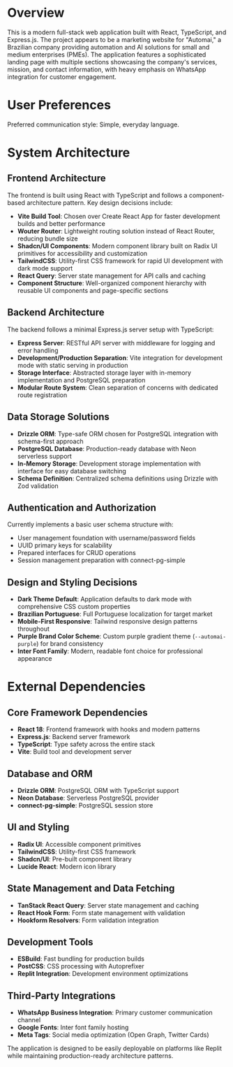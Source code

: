 # Overview

This is a modern full-stack web application built with React, TypeScript, and Express.js. The project appears to be a marketing website for "Automai," a Brazilian company providing automation and AI solutions for small and medium enterprises (PMEs). The application features a sophisticated landing page with multiple sections showcasing the company's services, mission, and contact information, with heavy emphasis on WhatsApp integration for customer engagement.

# User Preferences

Preferred communication style: Simple, everyday language.

# System Architecture

## Frontend Architecture
The frontend is built using React with TypeScript and follows a component-based architecture pattern. Key design decisions include:

- **Vite Build Tool**: Chosen over Create React App for faster development builds and better performance
- **Wouter Router**: Lightweight routing solution instead of React Router, reducing bundle size
- **Shadcn/UI Components**: Modern component library built on Radix UI primitives for accessibility and customization
- **TailwindCSS**: Utility-first CSS framework for rapid UI development with dark mode support
- **React Query**: Server state management for API calls and caching
- **Component Structure**: Well-organized component hierarchy with reusable UI components and page-specific sections

## Backend Architecture
The backend follows a minimal Express.js server setup with TypeScript:

- **Express Server**: RESTful API server with middleware for logging and error handling
- **Development/Production Separation**: Vite integration for development mode with static serving in production
- **Storage Interface**: Abstracted storage layer with in-memory implementation and PostgreSQL preparation
- **Modular Route System**: Clean separation of concerns with dedicated route registration

## Data Storage Solutions
- **Drizzle ORM**: Type-safe ORM chosen for PostgreSQL integration with schema-first approach
- **PostgreSQL Database**: Production-ready database with Neon serverless support
- **In-Memory Storage**: Development storage implementation with interface for easy database switching
- **Schema Definition**: Centralized schema definitions using Drizzle with Zod validation

## Authentication and Authorization
Currently implements a basic user schema structure with:
- User management foundation with username/password fields
- UUID primary keys for scalability
- Prepared interfaces for CRUD operations
- Session management preparation with connect-pg-simple

## Design and Styling Decisions
- **Dark Theme Default**: Application defaults to dark mode with comprehensive CSS custom properties
- **Brazilian Portuguese**: Full Portuguese localization for target market
- **Mobile-First Responsive**: Tailwind responsive design patterns throughout
- **Purple Brand Color Scheme**: Custom purple gradient theme (`--automai-purple`) for brand consistency
- **Inter Font Family**: Modern, readable font choice for professional appearance

# External Dependencies

## Core Framework Dependencies
- **React 18**: Frontend framework with hooks and modern patterns
- **Express.js**: Backend server framework
- **TypeScript**: Type safety across the entire stack
- **Vite**: Build tool and development server

## Database and ORM
- **Drizzle ORM**: PostgreSQL ORM with TypeScript support
- **Neon Database**: Serverless PostgreSQL provider
- **connect-pg-simple**: PostgreSQL session store

## UI and Styling
- **Radix UI**: Accessible component primitives
- **TailwindCSS**: Utility-first CSS framework
- **Shadcn/UI**: Pre-built component library
- **Lucide React**: Modern icon library

## State Management and Data Fetching
- **TanStack React Query**: Server state management and caching
- **React Hook Form**: Form state management with validation
- **Hookform Resolvers**: Form validation integration

## Development Tools
- **ESBuild**: Fast bundling for production builds
- **PostCSS**: CSS processing with Autoprefixer
- **Replit Integration**: Development environment optimizations

## Third-Party Integrations
- **WhatsApp Business Integration**: Primary customer communication channel
- **Google Fonts**: Inter font family hosting
- **Meta Tags**: Social media optimization (Open Graph, Twitter Cards)

The application is designed to be easily deployable on platforms like Replit while maintaining production-ready architecture patterns.